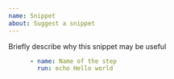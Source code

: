 ```yaml
---
name: Snippet
about: Suggest a snippet
---
```


Briefly describe why this snippet may be useful

```yaml
      - name: Name of the step
        run: echo Hello world
```
